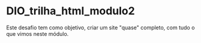 # DIO_trilha_html_modulo2
Este desafio tem como objetivo, criar um site "quase" completo, com tudo o que vimos neste módulo. 

